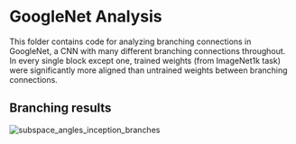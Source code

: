 # GoogleNet Analysis

This folder contains code for analyzing branching connections in GoogleNet, a CNN with many different branching connections throughout. In every single block except one, trained weights (from ImageNet1k task) were significantly more aligned than untrained weights between branching connections. 

## Branching results
![subspace_angles_inception_branches](https://github.com/user-attachments/assets/16d04e44-ee14-4412-8508-1fc2fa1e4837)
